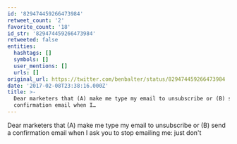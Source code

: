 ```yaml
---
id: '829474459266473984'
retweet_count: '2'
favorite_count: '18'
id_str: '829474459266473984'
retweeted: false
entities:
  hashtags: []
  symbols: []
  user_mentions: []
  urls: []
original_url: https://twitter.com/benbalter/status/829474459266473984
date: '2017-02-08T23:38:16.000Z'
title: >-
  Dear marketers that (A) make me type my email to unsubscribe or (B) send a
  confirmation email when I…
---
```


Dear marketers that (A) make me type my email to unsubscribe or (B) send a confirmation email when I ask you to stop emailing me: just don't